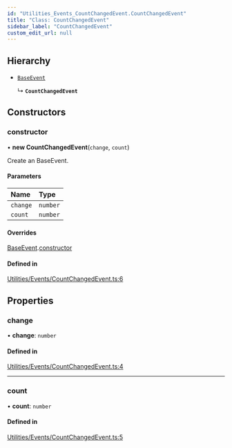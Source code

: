 ```yaml
---
id: "Utilities_Events_CountChangedEvent.CountChangedEvent"
title: "Class: CountChangedEvent"
sidebar_label: "CountChangedEvent"
custom_edit_url: null
---
```




## Hierarchy

- [`BaseEvent`](../Utilities_BaseEvent.BaseEvent)

  ↳ **`CountChangedEvent`**

## Constructors

### constructor

• **new CountChangedEvent**(`change`, `count`)

Create an BaseEvent.

#### Parameters

| Name | Type |
| :------ | :------ |
| `change` | `number` |
| `count` | `number` |

#### Overrides

[BaseEvent](../Utilities_BaseEvent.BaseEvent).[constructor](../Utilities_BaseEvent.BaseEvent#constructor)

#### Defined in

[Utilities/Events/CountChangedEvent.ts:6](https://github.com/ZeaInc/zea-engine/blob/cafd1585c/src/Utilities/Events/CountChangedEvent.ts#L6)

## Properties

### change

• **change**: `number`

#### Defined in

[Utilities/Events/CountChangedEvent.ts:4](https://github.com/ZeaInc/zea-engine/blob/cafd1585c/src/Utilities/Events/CountChangedEvent.ts#L4)

___

### count

• **count**: `number`

#### Defined in

[Utilities/Events/CountChangedEvent.ts:5](https://github.com/ZeaInc/zea-engine/blob/cafd1585c/src/Utilities/Events/CountChangedEvent.ts#L5)

